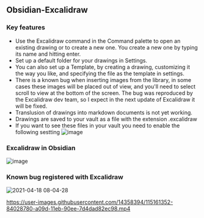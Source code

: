 ## Obsidian-Excalidraw

### Key features
- Use the Excalidraw command in the Command palette to open an existing drawing or to create a new one. You create a new one by typing its name and hitting enter.
- Set up a default folder for your drawings in Settings. 
- You can also set up a Template, by creating a drawing, customizing it the way you like, and specifying the file as the template in settings.
- There is a known bug when inserting images from the library, in some cases these images will be placed out of view, and you'll need to select scroll to view at the bottom of the screen. The bug was reproduced by the Excalidraw dev team, so I expect in the next update of Excalidraw it will be fixed.
- Translusion of drawings into markdown documents is not yet working.
- Drawings are saved to your vault as a file with the extension .excalidraw
- If you want to see these files in your vault you need to enable the following sestting
![image](https://user-images.githubusercontent.com/14358394/115161034-a5627400-a09b-11eb-83e7-b824e9a987de.png)

### Excalidraw in Obsidian
![image](https://user-images.githubusercontent.com/14358394/115124849-c5733400-9fc4-11eb-8e31-8f1f2e7379ce.png)


### Known bug registered with Excalidraw
![2021-04-18 08-04-28](https://user-images.githubusercontent.com/14358394/115161065-d773d600-a09b-11eb-9e49-783e77fd2b78.gif)


https://user-images.githubusercontent.com/14358394/115161352-84028780-a09d-11eb-90ee-7d4dad82ec98.mp4
